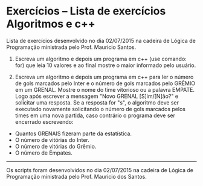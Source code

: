 # Exercícios – Lista de exercícios Algoritmos e c++

Lista de exercícios desenvolvido no dia 02/07/2015 na cadeira de Lógica de Programação ministrada pelo Prof. Mauricio
Santos.

1. Escreva um algoritmo e depois um programa em c++ (use comando: for) que leia 10 valores e ao final mostre o maior
   informado pelo usuário.

2. Escreva um algoritmo e depois um programa em c++ para ler o número de gols marcados pelo Inter e o número de gols
   marcados pelo GRÊMIO em um GRENAL. Mostre o nome do time vitorioso ou a palavra EMPATE. Logo após escrever a
   mensagem "Novo GRENAL [S]im/[N]ão?" e solicitar uma resposta. Se a resposta for "s", o algoritmo deve ser executado
   novamente solicitando o número de gols marcados pelos times em uma nova partida, caso contrário o programa deve ser
   encerrado escrevendo:

* Quantos GRENAIS fizeram parte da estatística.
* O número de vitórias do Inter.
* O número de vitórias do Grêmio.
* O número de Empates.

---
Os scripts foram desenvolvidos no dia 02/07/2015 na cadeira de Lógica de Programação ministrada pelo Prof. Mauricio dos Santos.

